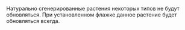 Натурально сгенерированные растения некоторых типов не будут обновляться. При установленном флажке данное растение будет обновляться всегда.